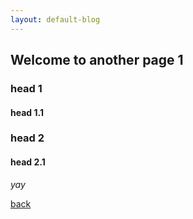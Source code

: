 ```yaml
---
layout: default-blog
---
```


## Welcome to another page 1

### head 1

#### head 1.1

### head 2

#### head 2.1

_yay_

[back](./../../)
